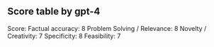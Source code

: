 ## Score table by gpt-4
Score: 
Factual accuracy: 8
Problem Solving / Relevance: 8
Novelty / Creativity: 7
Specificity: 8
Feasibility: 7